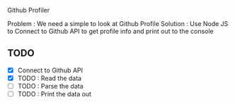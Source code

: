Github Profiler

Problem : We need a simple to look at Github Profile
Solution : Use Node JS to Connect to Github API to 
get profile info and print out to the console

## TODO

* [x] Connect to Github API
* [x] TODO : Read the data
* [ ] TODO : Parse the data
* [ ] TODO : Print the data out